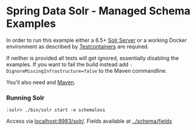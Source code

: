 # Spring Data Solr - Managed Schema Examples


In order to run this example either a 6.5+ [Solr Server](http://lucene.apache.org/solr/downloads.html) or a working Docker environment as described by [Testcontainers](https://www.testcontainers.org/usage.html#prerequisites) are required.

If neither is provided all tests will get ignored, essentially disabling the examples. 
If you want to fail the build instead add `-DignoreMissingInfrastructure=false` to the Maven commandline. 

You'll also need and [Maven](http://maven.apache.org/download.cgi).
### Running Solr
```emacs
:solr> ./bin/solr start -e schemaless
```

Access via [localhost:8983/solr/](http://localhost:8983/solr/#/gettingstarted).
Fields available at [../schema/fields](http://localhost:8983/solr/gettingstarted/schema/fields)